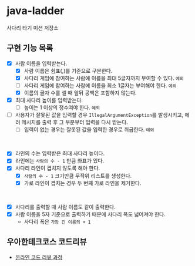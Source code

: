 # java-ladder

사다리 타기 미션 저장소

## 구현 기능 목록

- [x] 사람 이름을 입력받는다.
  - [x] 사람 이름은 쉼표(,)를 기준으로 구분한다.
  - [x] 사다리 게임에 참여하는 사람에 이름을 최대 5글자까지 부여할 수 있다. `예외`
  - [ ] 사다리 게임에 참여하는 사람에 이름을 최소 1글자는 부여해야 한다. `예외`
  - [x] 이름의 글자 수를 셀 때 앞뒤 공백은 포함하지 않는다.
- [x] 최대 사다리 높이를 입력받는다.
  - [ ] 높이는 1 이상의 정수여야 한다. `예외`
- [ ] 사용자가 잘못된 값을 입력할 경우 `IllegalArgumentException`를 발생시키고, 에러 메시지를 출력 후 그 부분부터 입력을 다시 받는다.
  - [ ] 입력이 없는 경우는 잘못된 값을 입력한 경우로 취급한다. `예외`

<br>

- [x] 라인의 수는 입력받은 최대 사다리 높이다.
- [x] 라인에는 `사람의 수 - 1` 만큼 좌표가 있다.
- [x] 사다리 라인이 겹치지 않도록 해야 한다.
    - [x] `사람의 수 - 1` 크기만큼 무작위 리스트를 생성한다.
    - [x] 가로 라인이 겹치는 경우 두 번째 가로 라인을 제거한다.

<br>

- [x] 사다리를 출력할 때 사람 이름도 같이 출력한다.
- [x] 사람 이름을 5자 기준으로 출력하기 때문에 사다리 폭도 넓어져야 한다.
    - 사다리 폭은 `가장 긴 이름의 + 1`

## 우아한테크코스 코드리뷰

- [온라인 코드 리뷰 과정](https://github.com/woowacourse/woowacourse-docs/blob/master/maincourse/README.md)
